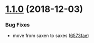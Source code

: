 <a name="1.1.0"></a>
# [1.1.0](https://github.com/lddubeau/xml-conformance-suite/compare/v1.0.0...v1.1.0) (2018-12-03)


### Bug Fixes

* move from saxen to saxes ([6573fae](https://github.com/lddubeau/xml-conformance-suite/commit/6573fae))



